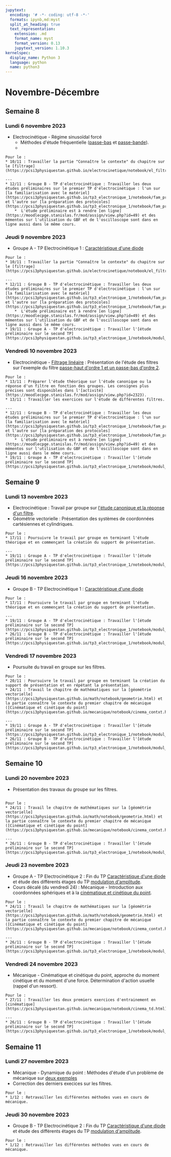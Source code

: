 ```yaml
---
jupytext:
  encoding: '# -*- coding: utf-8 -*-'
  formats: ipynb,md:myst
  split_at_heading: true
  text_representation:
    extension: .md
    format_name: myst
    format_version: 0.13
    jupytext_version: 1.10.3
kernelspec:
  display_name: Python 3
  language: python
  name: python3
---
```

# Novembre-Décembre
## Semaine 8
### Lundi  6 novembre 2023
* Electrocinétique - Régime sinusoïdal forcé
    * Méthodes d'étude fréquentielle ([passe-bas](https://pcsi3physiquestan.github.io/electrocinetique/notebook/el_rsf_meth_pbas.html) et [passe-bande](https://pcsi3physiquestan.github.io/electrocinetique/notebook/el_rsf_meth_pbande.html)).
    * 

```{topic} Travail à faire
Pour le :
* 10/11 : Travailler la partie "Connaître le contexte" du chapitre sur le [filtrage](https://pcsi3physiquestan.github.io/electrocinetique/notebook/el_filtrage_contxt.html)

---
* 12/11 : Groupe B - TP d'electrocinétique : Travailler les deux études préliminaires sur le premier TP d'électrocinétique : l'un sur [la familiarisation avec le matériel](https://pcsi3physiquestan.github.io/tp3_electronique_1/notebook/fam_preliminaire.html) et l'autre sur [la préparation des protocoles](https://pcsi3physiquestan.github.io/tp3_electronique_1/notebook/fam_preliminaire_2.html).
    *  L'étude préliminaire est à rendre [en ligne](https://moodlecpge.stanislas.fr/mod/assign/view.php?id=49) et des mémentos sur l'utilisation du GBF et de l'oscilloscope sont dans en ligne aussi dans le même cours.

```

### Jeudi  9 novembre 2023
* Groupe A - TP Electrocinétique 1 : [Caractéristique d'une diode](https://pcsi3physiquestan.github.io/tp3_electronique_1/notebook/fam_manip.html)
```{topic} Travail à faire
Pour le : 
* 10/11 : Travailler la partie "Connaître le contexte" du chapitre sur le [filtrage](https://pcsi3physiquestan.github.io/electrocinetique/notebook/el_filtrage_contxt.html)

---
* 12/11 : Groupe B - TP d'electrocinétique : Travailler les deux études préliminaires sur le premier TP d'électrocinétique : l'un sur [la familiarisation avec le matériel](https://pcsi3physiquestan.github.io/tp3_electronique_1/notebook/fam_preliminaire.html) et l'autre sur [la préparation des protocoles](https://pcsi3physiquestan.github.io/tp3_electronique_1/notebook/fam_preliminaire_2.html).
    *  L'étude préliminaire est à rendre [en ligne](https://moodlecpge.stanislas.fr/mod/assign/view.php?id=49) et des mémentos sur l'utilisation du GBF et de l'oscilloscope sont dans en ligne aussi dans le même cours.
* 19/11 : Groupe A - TP d'electrocinétique : Travailler l'[étude préliminaire sur le second TP](https://pcsi3physiquestan.github.io/tp3_electronique_1/notebook/modul_preliminaire.html)
```
### Vendredi  10 novembre 2023
* Electrocinétique - [Filtrage linéaire](https://pcsi3physiquestan.github.io/electrocinetique/notebook/el_filtrage_def.html) : Présentation de l'étude des filtres sur l'exemple du filtre [passe-haut d'ordre 1 et un passe-bas d'ordre 2](https://pcsi3physiquestan.github.io/electrocinetique/notebook/el_filtrage_methodes.html).

```{topic} Travail à faire
Pour le : 
* 13/11 : Préparer l'étude théorique sur l'étude canonique ou la réponse d'un filtre en fonction des groupes. Les consignes plus précises sont disponibles dans l'[activité](https://moodlecpge.stanislas.fr/mod/assign/view.php?id=2323).
* 13/11 : Travailler les exercices sur l'étude de différentes filtres.

---
* 12/11 : Groupe B - TP d'electrocinétique : Travailler les deux études préliminaires sur le premier TP d'électrocinétique : l'un sur [la familiarisation avec le matériel](https://pcsi3physiquestan.github.io/tp3_electronique_1/notebook/fam_preliminaire.html) et l'autre sur [la préparation des protocoles](https://pcsi3physiquestan.github.io/tp3_electronique_1/notebook/fam_preliminaire_2.html).
    *  L'étude préliminaire est à rendre [en ligne](https://moodlecpge.stanislas.fr/mod/assign/view.php?id=49) et des mémentos sur l'utilisation du GBF et de l'oscilloscope sont dans en ligne aussi dans le même cours.
* 19/11 : Groupe A - TP d'electrocinétique : Travailler l'[étude préliminaire sur le second TP](https://pcsi3physiquestan.github.io/tp3_electronique_1/notebook/modul_preliminaire.html)

```

## Semaine 9
### Lundi  13 novembre 2023
* Electrocinétique : Travail par groupe sur [l'étude canonique et la réponse d'un filtre](https://moodlecpge.stanislas.fr/mod/assign/view.php?id=2323).
* Géométrie vectorielle : Présentation des systèmes de coordonnées cartésiennes et cylindriques.

```{topic} Travail à faire
Pour le : 
* 17/11 : Poursuivre le travail par groupe en terminant l'étude théorique et en commençant la création du support de présentation.

---
* 19/11 : Groupe A - TP d'electrocinétique : Travailler l'[étude préliminaire sur le second TP](https://pcsi3physiquestan.github.io/tp3_electronique_1/notebook/modul_preliminaire.html)
```

### Jeudi  16 novembre 2023
* Groupe B - TP Electrocinétique 1 : [Caractéristique d'une diode](https://pcsi3physiquestan.github.io/tp3_electronique_1/notebook/fam_manip.html)

```{topic} Travail à faire
Pour le : 
* 17/11 : Poursuivre le travail par groupe en terminant l'étude théorique et en commençant la création du support de présentation.

---
* 19/11 : Groupe A - TP d'electrocinétique : Travailler l'[étude préliminaire sur le second TP](https://pcsi3physiquestan.github.io/tp3_electronique_1/notebook/modul_preliminaire.html)
* 26/11 : Groupe B - TP d'electrocinétique : Travailler l'[étude préliminaire sur le second TP](https://pcsi3physiquestan.github.io/tp3_electronique_1/notebook/modul_preliminaire.html)
```

### Vendredi  17 novembre 2023
* Poursuite du travail en groupe sur les filtres.

```{topic} Travail à faire
Pour le : 
* 20/11 : Poursuivre le travail par groupe en terminant la création du support de présentation et en répétant la présentation.
* 24/11 : Travail le chapitre de mathématiques sur la [géométrie vectorielle](https://pcsi3physiquestan.github.io/math/notebook/geometrie.html) et la partie connaître le contexte du premier chapitre de mécanique ([Cinématique et cinétique du point](https://pcsi3physiquestan.github.io/mecanique/notebook/cinema_contxt.html)).

---
* 19/11 : Groupe A - TP d'electrocinétique : Travailler l'[étude préliminaire sur le second TP](https://pcsi3physiquestan.github.io/tp3_electronique_1/notebook/modul_preliminaire.html)
* 26/11 : Groupe B - TP d'electrocinétique : Travailler l'[étude préliminaire sur le second TP](https://pcsi3physiquestan.github.io/tp3_electronique_1/notebook/modul_preliminaire.html)
```

## Semaine 10
### Lundi  20 novembre 2023
* Présentation des travaux du groupe sur les filtres.

```{topic} Travail à faire

Pour le : 
* 24/11 : Travail le chapitre de mathématiques sur la [géométrie vectorielle](https://pcsi3physiquestan.github.io/math/notebook/geometrie.html) et la partie connaître le contexte du premier chapitre de mécanique ([Cinématique et cinétique du point](https://pcsi3physiquestan.github.io/mecanique/notebook/cinema_contxt.html)).

---
* 26/11 : Groupe B - TP d'electrocinétique : Travailler l'[étude préliminaire sur le second TP](https://pcsi3physiquestan.github.io/tp3_electronique_1/notebook/modul_preliminaire.html)
```

### Jeudi  23 novembre 2023
* Groupe A - TP Electrocinétique 2 : Fin du TP [Caractéristique d'une diode](https://pcsi3physiquestan.github.io/tp3_electronique_1/notebook/fam_manip.html) et étude des différents étages du TP [modulation d'amplitude](https://pcsi3physiquestan.github.io/tp3_electronique_1/notebook/mod_manip.html).
* Cours décalé (du vendredi 24) : Mécanique - Introduction aux coordonnées sphériques et à la [cinématique et cinétique du point](https://pcsi3physiquestan.github.io/mecanique/notebook/cinema_contxt.html).

```{topic} Travail à faire
Pour le : 
* 24/11 : Travail le chapitre de mathématiques sur la [géométrie vectorielle](https://pcsi3physiquestan.github.io/math/notebook/geometrie.html) et la partie connaître le contexte du premier chapitre de mécanique ([Cinématique et cinétique du point](https://pcsi3physiquestan.github.io/mecanique/notebook/cinema_contxt.html)).

---
* 26/11 : Groupe B - TP d'electrocinétique : Travailler l'[étude préliminaire sur le second TP](https://pcsi3physiquestan.github.io/tp3_electronique_1/notebook/modul_preliminaire.html) 

```

### Vendredi  24 novembre 2023
* Mécanique - Cinématique et cinétique du point, approche du moment cinétique et du moment d'une force. Détermination d'action usuelle (rappel d'un ressort).

```{topic} Travail à faire
Pour le : 
* 27/11 : Travailler les deux premiers exercices d'entrainement en [cinématique](https://pcsi3physiquestan.github.io/mecanique/notebook/cinema_td.html).

---
* 26/11 : Groupe B - TP d'electrocinétique : Travailler l'[étude préliminaire sur le second TP](https://pcsi3physiquestan.github.io/tp3_electronique_1/notebook/modul_preliminaire.html) 

```
## Semaine 11
### Lundi  27 novembre 2023
* Mécanique - Dynamique du point : Méthodes d'étude d'un problème de mécanique sur [deux exemples](https://pcsi3physiquestan.github.io/mecanique/notebook/theoremes_meth.html)
* Correction des derniers execices sur les filtres.

```{topic} Travail à faire
Pour le : 
* 1/12 : Retravailler les différentes méthodes vues en cours de mécanique.
```

### Jeudi  30 novembre 2023
* Groupe B - TP Electrocinétique 2 : Fin du TP [Caractéristique d'une diode](https://pcsi3physiquestan.github.io/tp3_electronique_1/notebook/fam_manip.html) et étude des différents étages du TP [modulation d'amplitude](https://pcsi3physiquestan.github.io/tp3_electronique_1/notebook/mod_manip.html).

```{topic} Travail à faire
Pour le : 
* 1/12 : Retravailler les différentes méthodes vues en cours de mécanique.

```

<!-- 
### Vendredi  1 décembre 2023
```{topic} Travail à faire
Pour le : 

```
## Semaine 12
### Lundi  4 décembre 2023
```{topic} Travail à faire
Pour le : 

```
### Jeudi  7 décembre 2023
```{topic} Travail à faire
Pour le : 

```
### Vendredi  8 décembre 2023
```{topic} Travail à faire
Pour le : 

```
## Semaine 13
### Lundi  11 décembre 2023
```{topic} Travail à faire
Pour le : 

```
### Jeudi  14 décembre 2023
```{topic} Travail à faire
Pour le : 

```
### Vendredi  15 décembre 2023
```{topic} Travail à faire
Pour le : 

```
## Semaine 14
### Lundi  18 décembre 2023
```{topic} Travail à faire
Pour le : 

```
### Jeudi  21 décembre 2023
```{topic} Travail à faire
Pour le : 

```
### Vendredi  22 décembre 2023
```{topic} Travail à faire
Pour le : 

``` 
-->
